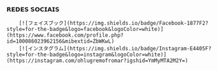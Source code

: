 𝗥𝗘𝗗𝗘𝗦 𝗦𝗢𝗖𝗜𝗔𝗜𝗦
     
        [![フェイスブック](https://img.shields.io/badge/Facebook-1877F2?style=for-the-badge&logo=facebook&logoColor=white)](https://www.facebook.com/profile.php?id=100086023962156&mibextid=ZbWKwL)
        [![インスタグラム](https://img.shields.io/badge/Instagram-E4405F?style=for-the-badge&logo=instagram&logoColor=white)](https://instagram.com/ohlugremofromar?igshid=YmMyMTA2M2Y=)
       
